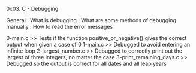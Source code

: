 0x03. C - Debugging

General
       : What is debugging
       : What are some methods of debugging manually
       : How to read the error messages
        
0-main.c
        >> Tests if the function positive_or_negative() gives the correct output when given a case of 0
1-main.c
        >> Debugged to avoid entering an infinite loop
2-largest_number.c
        >> Debugged to correctly print out the largest of three integers, no matter the case
3-print_remaining_days.c
        >> Debugged so the output is correct for all dates and all leap years

